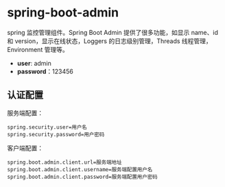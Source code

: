 # spring-boot-admin

spring 监控管理组件。Spring Boot Admin 提供了很多功能，如显示 name、id 和 version，显示在线状态，Loggers 的日志级别管理，Threads 线程管理，Environment 管理等。

* **user**: admin
* **password**：123456

## 认证配置

服务端配置：

```
spring.security.user=用户名
spring.security.password=用户密码
```

客户端配置：

```
spring.boot.admin.client.url=服务端地址
spring.boot.admin.client.username=服务端配置用户名
spring.boot.admin.client.password=服务端配置用户密码
```
